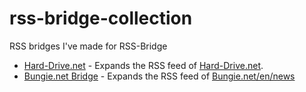 # rss-bridge-collection
RSS bridges I've made for RSS-Bridge
- [Hard-Drive.net](https://github.com/Deanosim/rss-bridge-collection/blob/main/bridges/HardDriveBridge.php) - Expands the RSS feed of [Hard-Drive.net](https://hard-drive.net).
- [Bungie.net Bridge](https://github.com/Deanosim/rss-bridge-collection/blob/main/bridges/BungieNetBridge.php) - Expands the RSS feed of [Bungie.net/en/news](https://Bungie.net/en/news)
